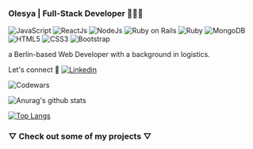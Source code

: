 ### Olesya | Full-Stack Developer  👩🏼‍💻
![JavaScript](https://img.shields.io/badge/javascript-%23F7DF1E.svg?&style=for-the-badge&logo=javascript&logoColor=black) 
![ReactJs](https://img.shields.io/badge/react%20-%2320232a.svg?&style=for-the-badge&logo=react&logoColor=%2361DAFB)
![NodeJs](https://img.shields.io/badge/node.js%20-%2343853D.svg?&style=for-the-badge&logo=node.js&logoColor=white)
![Ruby on Rails](https://img.shields.io/badge/rails%20-%23CC0000.svg?&style=for-the-badge&logo=ruby-on-rails&logoColor=white)
![Ruby](https://img.shields.io/badge/ruby-%23CC342D.svg?&style=for-the-badge&logo=ruby&logoColor=white)
![MongoDB](https://img.shields.io/badge/MongoDB-%234ea94b.svg?&style=for-the-badge&logo=mongodb&logoColor=white)
![HTML5](https://img.shields.io/badge/html5%20-%23E34F26.svg?&style=for-the-badge&logo=html5&logoColor=white)
![CSS3](https://img.shields.io/badge/css3%20-%231572B6.svg?&style=for-the-badge&logo=css3&logoColor=white)
![Bootstrap](https://img.shields.io/badge/bootstrap%20-%23563D7C.svg?&style=for-the-badge&logo=bootstrap&logoColor=white)

a Berlin-based Web Developer with a background in logistics.

Let's connect 💬 
[![Linkedin](https://img.shields.io/badge/linkedin-%230077B5.svg?&style=for-the-badge&logo=linkedin&logoColor=white)](https://www.linkedin.com/in/o-steinmetz/)
&nbsp;

![Codewars](https://www.codewars.com/users/olesyaste/badges/large)

![Anurag's github stats](https://github-readme-stats.vercel.app/api?username=olesyaste&show_icons=true&theme=tokyonight)

[![Top Langs](https://github-readme-stats.vercel.app/api/top-langs/?username=olesyaste&layout=compact)](https://github.com/olesyaste/github-readme-stats)


### ▽ Check out some of my projects ▽
